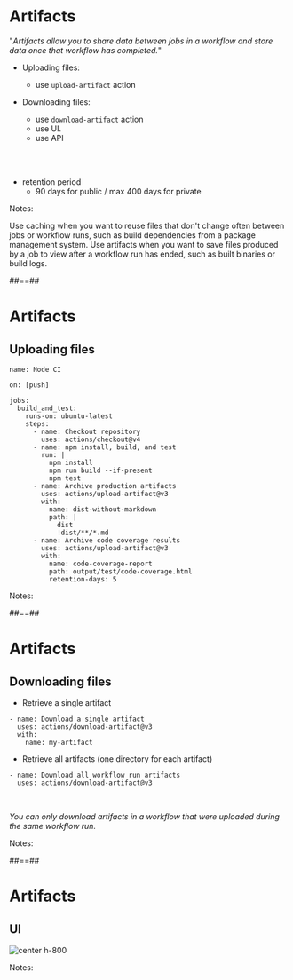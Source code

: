 <!-- .slide: class="with-code"-->
# Artifacts

"*Artifacts allow you to share data between jobs in a workflow and store data once that workflow has completed.*"

* Uploading files: 
  * use `upload-artifact` action

* Downloading files: 
  * use `download-artifact` action
  * use UI.
  * use API

<br/><br/>

* retention period
  * 90 days for public / max 400 days for private


Notes:

Use caching when you want to reuse files that don't change often between jobs or workflow runs, such as build dependencies from a package management system.
Use artifacts when you want to save files produced by a job to view after a workflow run has ended, such as built binaries or build logs.

##==##
<!-- .slide: class="with-code"-->
# Artifacts
## Uploading files

```yaml[]
name: Node CI

on: [push]

jobs:
  build_and_test:
    runs-on: ubuntu-latest
    steps:
      - name: Checkout repository
        uses: actions/checkout@v4
      - name: npm install, build, and test
        run: |
          npm install
          npm run build --if-present
          npm test
      - name: Archive production artifacts
        uses: actions/upload-artifact@v3
        with:
          name: dist-without-markdown
          path: |
            dist
            !dist/**/*.md
      - name: Archive code coverage results
        uses: actions/upload-artifact@v3
        with:
          name: code-coverage-report
          path: output/test/code-coverage.html
          retention-days: 5
```

Notes:

##==##
<!-- .slide: class="with-code"-->
# Artifacts
## Downloading files

* Retrieve a single artifact

```yaml[]
- name: Download a single artifact
  uses: actions/download-artifact@v3
  with:
    name: my-artifact
```

* Retrieve all artifacts (one directory for each artifact)

```yaml[]
- name: Download all workflow run artifacts
  uses: actions/download-artifact@v3
```

<br/>

*You can only download artifacts in a workflow that were uploaded during the same workflow run.*

Notes:

##==##
<!-- .slide: class="with-code"-->
# Artifacts
## UI

![center h-800](./assets/images/passing-data-between-jobs-in-a-workflow-updated.png)

Notes:
